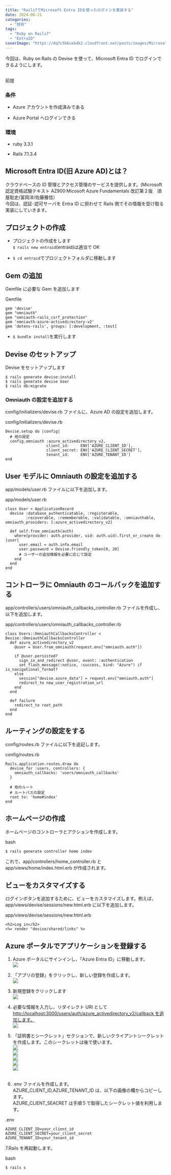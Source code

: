 ```yaml
---
title: "Rails7でMicrosoft Entra IDを使ったログインを実装する"
date: 2024-06-21
categories:
  - "技術"
tags:
  - "Ruby on Rails7"
  - "EntraID"
coverImage: "https://dq7c5b6uxkdk2.cloudfront.net/posts/images/Microsoft_Azure.svg_.png"
---
```


今回は、Ruby on Rails の Devise を使って、Microsoft Entra ID でログインできるようにします。

##

前提

### [](https://qiita.com/himawari_project/items/8ec59a8cb6d2abce4221#%E6%9D%A1%E4%BB%B6)条件

- Azure アカウントを作成済みである

- Azure Portal へログインできる

### 環境

- ruby 3.3.1

- Rails 7.1.3.4

## Microsoft Entra ID(旧 Azure AD)とは？

クラウドベースの ID 管理とアクセス管理のサービスを提供します。(Microsoft 認定資格試験テキスト AZ900:Micosoft Azure Fundamentals 改訂第２版　須屋聡史/富岡洋/佐藤雅信）  
今回は、認証･認可サーバを Entra ID に担わせて Rails 側でその情報を受け取る実装にしていきます。

## プロジェクトの作成

- プロジェクトの作成をします  
   `$ rails new entraid`(entraid)は適当で OK

- `$ cd entraid`でプロジェクトフォルダに移動します

## Gem の追加

Gemfile に必要な Gem を追加します

Gemfile

```
gem 'devise'
gem "omniauth"
gem "omniauth-rails_csrf_protection"
gem 'omniauth-azure-activedirectory-v2'
gem 'dotenv-rails', groups: [:development, :test]
```

- `$ bundle install`を実行します

## Devise のセットアップ

Devise をセットアップします

```
$ rails generate devise:install
$ rails generate devise User
$ rails db:migrate
```

### Omniauth の設定を追加する

config/initializers/devise.rb ファイルに、Azure AD の設定を追加します。

config/initializers/devise.rb

```
Devise.setup do |config|
  # 他の設定
  config.omniauth :azure_activedirectory_v2,
                  client_id:     ENV['AZURE_CLIENT_ID'],
                  client_secret: ENV['AZURE_CLIENT_SECRET'],
                  tenant_id:     ENV['AZURE_TENANT_ID']
end
```

## User モデルに Omniauth の設定を追加する

app/models/user.rb ファイルに以下を追加します。

app/models/user.rb

```
class User < ApplicationRecord
  devise :database_authenticatable, :registerable,
         :recoverable, :rememberable, :validatable, :omniauthable, omniauth_providers: [:azure_activedirectory_v2]

  def self.from_omniauth(auth)
    where(provider: auth.provider, uid: auth.uid).first_or_create do |user|
      user.email = auth.info.email
      user.password = Devise.friendly_token[0, 20]
      # ユーザーの追加情報を必要に応じて設定
    end
  end
end
```

## コントローラに Omniauth のコールバックを追加する

app/controllers/users/omniauth_callbacks_controller.rb ファイルを作成し、以下を追加します。

app/controllers/users/omniauth_callbacks_controller.rb

```
class Users::OmniauthCallbacksController < Devise::OmniauthCallbacksController
  def azure_activedirectory_v2
    @user = User.from_omniauth(request.env["omniauth.auth"])

    if @user.persisted?
      sign_in_and_redirect @user, event: :authentication
      set_flash_message(:notice, :success, kind: "Azure") if is_navigational_format?
    else
      session["devise.azure_data"] = request.env["omniauth.auth"]
      redirect_to new_user_registration_url
    end
  end

  def failure
    redirect_to root_path
  end
end

```

## ルーティングの設定をする

config/routes.rb ファイルに以下を追記します。

config/routes.rb

```
Rails.application.routes.draw do
  devise_for :users, controllers: {
    omniauth_callbacks: 'users/omniauth_callbacks'
  }

  # 他のルート
  # ルートパスの設定
  root to: 'home#index'
end
```

## ホームページの作成

ホームページのコントローラとアクションを作成します。

bash

```
$ rails generate controller home index
```

これで、app/controllers/home_controller.rb と app/views/home/index.html.erb が作成されます。

## ビューをカスタマイズする

ログインボタンを追加するために、ビューをカスタマイズします。例えば、app/views/devise/sessions/new.html.erb に以下を追加します。

app/views/devise/sessions/new.html.erb

```
<h2>Log in</h2>
<%= render "devise/shared/links" %>
```

## Azure ポータルでアプリケーションを登録する

1. Azure ポータルにサインインし、「Azure Entra ID」に移動します。  
   ![](https://dq7c5b6uxkdk2.cloudfront.net/posts/images/EntraID1.png)  
   [](https://camo.qiitausercontent.com/b0f2098fea31d927464be63b143921ec84ea498e/68747470733a2f2f71696974612d696d6167652d73746f72652e73332e61702d6e6f727468656173742d312e616d617a6f6e6177732e636f6d2f302f3539363633302f36353130633766322d326230642d613063382d333233632d6535363437373537643738372e706e67)

2. 「アプリの登録」をクリックし、新しい登録を作成します。  
   ![](https://dq7c5b6uxkdk2.cloudfront.net/posts/images/EntraID2.png)  
   [](https://camo.qiitausercontent.com/c4b1ed75c47c85cea79e4629547f0580cd357b3a/68747470733a2f2f71696974612d696d6167652d73746f72652e73332e61702d6e6f727468656173742d312e616d617a6f6e6177732e636f6d2f302f3539363633302f65623262656636642d653565662d303935332d393336622d3731356466656333366131622e706e67)

3. 新規登録をクリックします  
   ![](https://dq7c5b6uxkdk2.cloudfront.net/posts/images/EntraID3.png)  
   [](https://camo.qiitausercontent.com/ef9fca10f40a913c937af95b91820683439ab681/68747470733a2f2f71696974612d696d6167652d73746f72652e73332e61702d6e6f727468656173742d312e616d617a6f6e6177732e636f6d2f302f3539363633302f32623137663434642d633232362d613134332d663933622d6338343737643331313635332e706e67)

4. 必要な情報を入力し、リダイレクト URI として[http://localhost:3000/users/auth/azure_activedirectory_v2/callback を追加します。](http://localhost:3000/users/auth/azure_activedirectory_v2/callback%E3%82%92%E8%BF%BD%E5%8A%A0%E3%81%97%E3%81%BE%E3%81%99%E3%80%82)  
   ![](https://dq7c5b6uxkdk2.cloudfront.net/posts/images/EntraID4.png)  
   [](https://camo.qiitausercontent.com/837a3e8885223639cb69bbc1af3f8acf2621de52/68747470733a2f2f71696974612d696d6167652d73746f72652e73332e61702d6e6f727468656173742d312e616d617a6f6e6177732e636f6d2f302f3539363633302f33656533393037342d373763332d663063642d393932342d3561646232613463633135642e706e67)

5. 「証明書とシークレット」セクションで、新しいクライアントシークレットを作成します。このシークレットは後で使います。  
   [](https://camo.qiitausercontent.com/027a94fb40ef7d50a53f9c925cee8097021744a8/68747470733a2f2f71696974612d696d6167652d73746f72652e73332e61702d6e6f727468656173742d312e616d617a6f6e6177732e636f6d2f302f3539363633302f33633036636162382d303161362d323866372d663131302d6539303962666138316661352e706e67)![](https://dq7c5b6uxkdk2.cloudfront.net/posts/images/EntraID5.png)  
   ![](https://dq7c5b6uxkdk2.cloudfront.net/posts/images/EntraID6.png)  
   ![](https://dq7c5b6uxkdk2.cloudfront.net/posts/images/EntraID7.png)  
   ![](https://dq7c5b6uxkdk2.cloudfront.net/posts/images/EntraID8.png)  
   [](https://camo.qiitausercontent.com/8bd6cf67ff864de6a8d2c9d5430d0007322c40e4/68747470733a2f2f71696974612d696d6167652d73746f72652e73332e61702d6e6f727468656173742d312e616d617a6f6e6177732e636f6d2f302f3539363633302f30656133353436612d323538352d336538662d363531382d6233356663613239356330352e706e67)![](https://dq7c5b6uxkdk2.cloudfront.net/posts/images/EntraID9.png)  
   [](https://camo.qiitausercontent.com/35d4a50daa2eba81bf09adb8f9d827c995498b5b/68747470733a2f2f71696974612d696d6167652d73746f72652e73332e61702d6e6f727468656173742d312e616d617a6f6e6177732e636f6d2f302f3539363633302f30623939633666662d626539622d396331312d666534372d3735613361323831353235632e706e67)  
   [](https://camo.qiitausercontent.com/b3abe743904638ccc31847bb36b93f94b3a195d1/68747470733a2f2f71696974612d696d6167652d73746f72652e73332e61702d6e6f727468656173742d312e616d617a6f6e6177732e636f6d2f302f3539363633302f35623231353431612d653431342d393238632d326434352d3466653161346239626534652e706e67)

6. .env ファイルを作成します。  
   AZURE_CLIENT_ID,AZURE_TENANT_ID は、以下の画像の欄からコピーします。  
   AZURE_CLIENT_SEACRET は手順５で取得したシークレット値を利用します。
   [](https://camo.qiitausercontent.com/7c1fa8b9b01a479018c03984b0286c44d1bb74e8/68747470733a2f2f71696974612d696d6167652d73746f72652e73332e61702d6e6f727468656173742d312e616d617a6f6e6177732e636f6d2f302f3539363633302f38656338663462362d666232612d653731652d383432342d3435393638333461636666312e706e67)

.env

```
AZURE_CLIENT_ID=your_client_id
AZURE_CLIENT_SECRET=your_client_secret
AZURE_TENANT_ID=your_tenant_id
```

7.Rails を再起動します。

bash

```
$ rails s
```

## [](https://qiita.com/himawari_project/items/8ec59a8cb6d2abce4221#azure%E3%83%9D%E3%83%BC%E3%82%BF%E3%83%AB%E3%81%A7%E3%82%A2%E3%83%97%E3%83%AA%E3%82%B1%E3%83%BC%E3%82%B7%E3%83%A7%E3%83%B3%E3%82%92%E7%99%BB%E9%8C%B2%E3%81%99%E3%82%8B)

## [](https://qiita.com/himawari_project/items/8ec59a8cb6d2abce4221#%E3%83%93%E3%83%A5%E3%83%BC%E3%82%92%E3%82%AB%E3%82%B9%E3%82%BF%E3%83%9E%E3%82%A4%E3%82%BA%E3%81%99%E3%82%8B)

## [](https://qiita.com/himawari_project/items/8ec59a8cb6d2abce4221#%E3%83%AB%E3%83%BC%E3%83%86%E3%82%A3%E3%83%B3%E3%82%B0%E3%81%AE%E8%A8%AD%E5%AE%9A%E3%82%92%E3%81%99%E3%82%8B)
